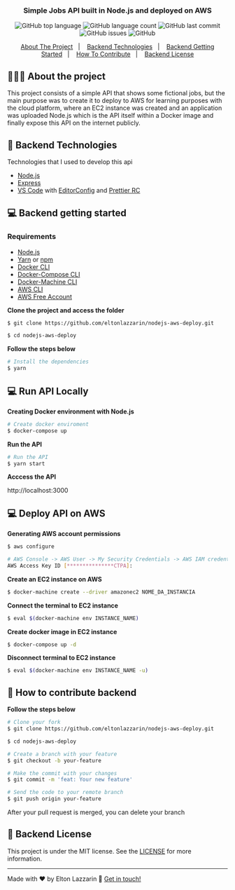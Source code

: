 <h3 align="center">
  Simple Jobs API built in Node.js and deployed on AWS
</h3>

<p align="center">
  <img alt="GitHub top language" src="https://img.shields.io/github/languages/top/eltonlazzarin/nodejs-aws-deploy">

  <img alt="GitHub language count" src="https://img.shields.io/github/languages/count/eltonlazzarin/nodejs-aws-deploy">

  <img alt="GitHub last commit" src="https://img.shields.io/github/last-commit/eltonlazzarin/nodejs-aws-deploy">

  <img alt="GitHub issues" src="https://img.shields.io/github/issues/eltonlazzarin/nodejs-aws-deploy">

  <img alt="GitHub" src="https://img.shields.io/github/license/eltonlazzarin/nodejs-aws-deploy">
</p>

<p align="center">
  <a href="#-about-the-project">About The Project</a>&nbsp;&nbsp;&nbsp;|&nbsp;&nbsp;&nbsp;
  <a href="#-backend-technologies">Backend Technologies</a>&nbsp;&nbsp;&nbsp;|&nbsp;&nbsp;&nbsp;
  <a href="#-backend-getting-started">Backend Getting Started</a>&nbsp;&nbsp;&nbsp;|&nbsp;&nbsp;&nbsp;
  <a href="#-how-to-contribute-backend">How To Contribute</a>&nbsp;&nbsp;&nbsp;|&nbsp;&nbsp;&nbsp;
  <a href="#-backend-license">Backend License</a>
</p>

## 👨🏻‍💻 About the project

<p>
This project consists of a simple API that shows some fictional jobs, but the main purpose was to create it to deploy to AWS for learning purposes with the cloud platform, where an EC2 instance was created and an application was uploaded Node.js which is the API itself within a Docker image and finally expose this API on the internet publicly.</p>

## 🚀 Backend Technologies

Technologies that I used to develop this api

- [Node.js](https://nodejs.org/en)
- [Express](https://github.com/expressjs/express)
- [VS Code](https://code.visualstudio.com) with [EditorConfig](https://marketplace.visualstudio.com/items?itemName=EditorConfig.EditorConfig) and [Prettier RC](https://github.com/prettier/prettier)

## 💻 Backend getting started

### Requirements

- [Node.js](https://nodejs.org/en/)
- [Yarn](https://classic.yarnpkg.com/) or [npm](https://www.npmjs.com/)
- [Docker CLI](https://docs.docker.com/engine/reference/commandline/cli)
- [Docker-Compose CLI](https://docs.docker.com/compose/reference/overview)
- [Docker-Machine CLI](https://docs.docker.com/machine/install-machine)
- [AWS CLI](https://docs.aws.amazon.com/cli/latest/userguide/install-cliv2.html)
- [AWS Free Account](https://aws.amazon.com/free/)

**Clone the project and access the folder**

```bash
$ git clone https://github.com/eltonlazzarin/nodejs-aws-deploy.git

$ cd nodejs-aws-deploy
```

**Follow the steps below**

```bash
# Install the dependencies
$ yarn
```

## 💻 Run API Locally

**Creating Docker environment with Node.js**

```bash
# Create docker enviroment
$ docker-compose up
```

**Run the API**

```bash
# Run the API
$ yarn start
```

**Acccess the API**

http://localhost:3000

## 💻 Deploy API on AWS

**Generating AWS account permissions**

```bash
$ aws configure

# AWS Console -> AWS User -> My Security Credentials -> AWS IAM credential and click Create access key button and then copy Access key ID and paste bellow
AWS Access Key ID [***************CTPA]:
```

**Create an EC2 instance on AWS**

```bash
$ docker-machine create --driver amazonec2 NOME_DA_INSTANCIA
```

**Connect the terminal to EC2 instance**

```bash
$ eval $(docker-machine env INSTANCE_NAME)
```

**Create docker image in EC2 instance**

```bash
$ docker-compose up -d
```

**Disconnect terminal to EC2 instance**

```bash
$ eval $(docker-machine env INSTANCE_NAME -u)
```

## 🤔 How to contribute backend

**Follow the steps below**

```bash
# Clone your fork
$ git clone https://github.com/eltonlazzarin/nodejs-aws-deploy.git

$ cd nodejs-aws-deploy

# Create a branch with your feature
$ git checkout -b your-feature

# Make the commit with your changes
$ git commit -m 'feat: Your new feature'

# Send the code to your remote branch
$ git push origin your-feature
```

After your pull request is merged, you can delete your branch

## 📝 Backend License

This project is under the MIT license. See the [LICENSE](https://github.com/eltonlazzarin/nodejs-aws-deploy/blob/master/LICENSE) for more information.

---

Made with ♥ by Elton Lazzarin :wave: [Get in touch!](https://www.linkedin.com/in/eltonlazzarin/)
